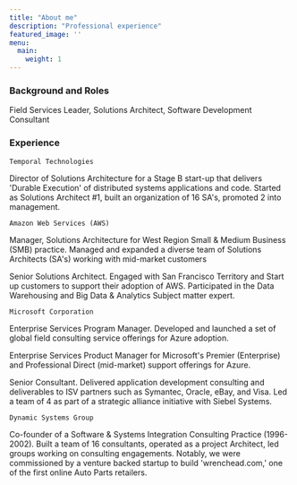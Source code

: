 ```yaml
---
title: "About me"
description: "Professional experience"
featured_image: ''
menu:
  main:
    weight: 1
---
```


### Background and Roles
Field Services Leader, Solutions Architect, Software Development Consultant 

### Experience
`Temporal Technologies`

Director of Solutions Architecture for a Stage B start-up that delivers 'Durable Execution' of distributed systems applications and code. Started as Solutions Architect #1, built an organization of 16 SA's, promoted 2 into management. 

`Amazon Web Services (AWS)`

Manager, Solutions Architecture for West Region Small & Medium Business (SMB) practice. Managed and expanded a diverse team of Solutions Architects (SA's) working with mid-market customers 

Senior Solutions Architect. Engaged with San Francisco Territory and Start up customers to support their adoption of AWS. Participated in the Data Warehousing and Big Data & Analytics Subject matter expert. 

`Microsoft Corporation`

Enterprise Services Program Manager. Developed and launched a set of global field consulting service offerings for Azure adoption. 

Enterprise Services Product Manager for Microsoft's Premier (Enterprise) and Professional Direct (mid-market) support offerings for Azure. 

Senior Consultant. Delivered application development consulting and deliverables to ISV partners such as Symantec, Oracle, eBay, and Visa. Led a team of 4 as part of a strategic alliance initiative with Siebel Systems.

`Dynamic Systems Group`

Co-founder of a Software & Systems Integration Consulting Practice (1996-2002). Built a team of 16 consultants, operated as a project Architect, led groups working on consulting engagements. Notably, we were commissioned by a venture backed startup to build 'wrenchead.com,' one of the first online Auto Parts retailers. 


